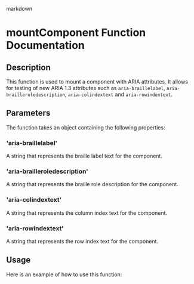 markdown
# mountComponent Function Documentation

## Description
This function is used to mount a component with ARIA attributes. It allows for testing of new ARIA 1.3 attributes such as `aria-braillelabel`, `aria-brailleroledescription`, `aria-colindextext` and `aria-rowindextext`.

## Parameters
The function takes an object containing the following properties:

### 'aria-braillelabel'
A string that represents the braille label text for the component.

### 'aria-brailleroledescription'
A string that represents the braille role description for the component.

### 'aria-colindextext'
A string that represents the column index text for the component.

### 'aria-rowindextext'
A string that represents the row index text for the component.

## Usage
Here is an example of how to use this function: